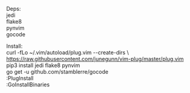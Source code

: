Deps:  
jedi  
flake8  
pynvim  
gocode  


Install:  
curl -fLo ~/.vim/autoload/plug.vim --create-dirs \  
    https://raw.githubusercontent.com/junegunn/vim-plug/master/plug.vim  
pip3 install jedi flake8 pynvim  
go get -u github.com/stamblerre/gocode  
:PlugInstall  
:GoInstallBinaries  
